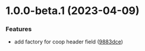 # 1.0.0-beta.1 (2023-04-09)


### Features

* add factory for coop header field ([9883dce](https://github.com/httpland/coop-middleware/commit/9883dce93304c704e29d59c8058a9edaf7ea8503))
